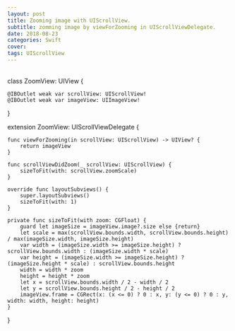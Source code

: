 ```yaml
---
layout: post
title: Zooming image with UIScrollView.
subtitle: zomming image by viewForZooming in UIScrollViewDelegate.
date: 2018-08-23
categories: Swift
cover:
tags: UIScrollView
---
```

<br>
class ZoomView: UIView {

    @IBOutlet weak var scrollView: UIScrollView!
    @IBOutlet weak var imageView: UIImageView!

}

extension ZoomView: UIScrollViewDelegate {

    func viewForZooming(in scrollView: UIScrollView) -> UIView? {
        return imageView
    }

    func scrollViewDidZoom(_ scrollView: UIScrollView) {
        sizeToFit(with: scrollView.zoomScale)
    }

    override func layoutSubviews() {
        super.layoutSubviews()
        sizeToFit(with: 1)
    }

    private func sizeToFit(with zoom: CGFloat) {
        guard let imageSize = imageView.image?.size else {return}
        let scale = max(scrollView.bounds.width, scrollView.bounds.height) / max(imageSize.width, imageSize.height)
        var width = (imageSize.width >= imageSize.height) ? scrollView.bounds.width : (imageSize.width * scale)
        var height = (imageSize.width >= imageSize.height) ? (imageSize.height * scale) : scrollView.bounds.height
        width = width * zoom
        height = height * zoom
        let x = scrollView.bounds.width / 2 - width / 2
        let y = scrollView.bounds.height / 2 - height / 2
        imageView.frame = CGRect(x: (x <= 0) ? 0 : x, y: (y <= 0) ? 0 : y, width: width, height: height)
    }

}
